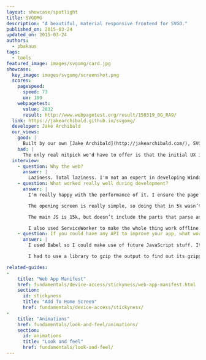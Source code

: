 ```yaml
---
layout: showcase/spotlight
title: SVGOMG
description: "A beautiful, material responsive frontend for SVGO."
published_on: 2015-03-24
updated_on: 2015-03-24
authors:
  - pbakaus
tags: 
  - tools
featured_image: images/svgomg/card.jpg
showcase:
  key_image: images/svgomg/screenshot.png
  scores:
    pagespeed:
      speed: 73
      ux: 100
    webpagetest:
      value: 2032
      result: http://www.webpagetest.org/result/150319_0G_RA9/
  link: https://jakearchibald.github.io/svgomg/
  developer: Jake Archibald
  our_views:
    good: |
      Built by our own [Jake Archibald](http://jakearchibald.com/), SVGOMG is an almost perfect example of a fully responsive and capable tool written with web technologies. It features a beautiful Material Design look, ServiceWorker ensures that the app loads quickly and is available offline, and the transitions are smooth on mobile.
    bad: |
      The only real nitpick we'd have to offer is that the initial UX is confusing due to the main UI missing. Other than that, job well done!
  interview:
    - question: Why the web?
      answer: |
        Laziness. Total laziness. I'm not an expert in developing Windows native apps, I'm not an expert in OSX native apps, nor am I an expert in creating native apps for iOS, Android, Windows Phone or Linux. I can however do the web, and that one skill set let me build something *once* that worked on all those platforms.
    - question: What worked really well during development?
      answer: |
        I'm really happy with the performance of it. I ensure the page renders before JS is available. In fact, it gets to first render with only 5k of HTML with some inlined CSS and SVG. The main scripts and CSS are all loaded in the background. This means the site appears to load in 1.5s even on 3G with an empty cache, and most of that is DNS and SSL.

        The opening screen is really simple, so doing that in 5k wasn’t a challenge. It really bothers me that so many sites wait on JS for their first render, some even require their JS to make further requests before rendering. This pushes 3G render time towards 10s – as a mobile user I know I wouldn’t put up with that.

        The main JS is 15k, but doesn’t include the parts that parse and minify the SVG, that’s loaded as an extra phase in the background. It’s great because interactivity lands really quickly, and the user doesn’t notice the extra loading. If the user manages to select an SVG before that script is available, the loading of that script appears to be part of the processing time.

        I also used ServiceWorker to make the whole thing work offline. Working offline is a pretty cool feature, but I’m mostly doing it for performance. Subsequent visits to SVGOMG render almost instantly, whatever connection the user has. Given the variations in mobile connectivity, that’s really valuable!
    - question: If you could have any API to improve your app, what would it be?
      answer: |
        I used Babel so I could make use of future JavaScript stuff. It'd be great to have some of that working natively in the platform. Specifically, async/await, arrow functions, argument defaults and destructuring.

        I had to use a library to gzip the output to find out its gzipped size. Using a library for this is kinda annoying as that code is already in the browser for HTTP stuff, there's just no API to it. Ideally it should be some kind of transform stream so I can count the size of the output without having the whole thing in memory.

related-guides:
-
    title: "Web App Manifest"
    href: fundamentals/device-access/stickyness/web-app-manifest.html
    section:
      id: stickyness
      title: "Add To Home Screen"
      href: fundamentals/device-access/stickyness/
-
    title: "Animations"
    href: fundamentals/look-and-feel/animations/
    section:
      id: animations
      title: "Look and feel"
      href: fundamentals/look-and-feel/
---
```

